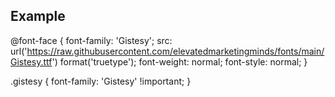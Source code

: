 ## Example

@font-face {
    font-family: 'Gistesy';
    src: url('https://raw.githubusercontent.com/elevatedmarketingminds/fonts/main/Gistesy.ttf') format('truetype');
    font-weight: normal;
    font-style: normal;
}

.gistesy {
    font-family: 'Gistesy' !important;
}
